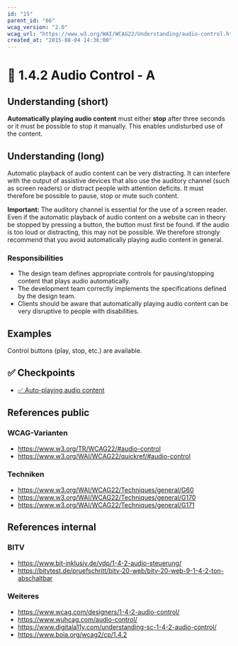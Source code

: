 ```yaml
---
id: "15"
parent_id: "66"
wcag_version: "2.0"
wcag_url: "https://www.w3.org/WAI/WCAG22/Understanding/audio-control.html"
created_at: "2015-08-04 14:36:00"
---
```


# 📜 1.4.2 Audio Control - A

## Understanding (short)

**Automatically playing audio content** must either **stop** after three seconds or it must be possible to stop it manually. This enables undisturbed use of the content.

## Understanding (long)

Automatic playback of audio content can be very distracting. It can interfere with the output of assistive devices that also use the auditory channel (such as screen readers) or distract people with attention deficits. It must therefore be possible to pause, stop or mute such content.

**Important:** The auditory channel is essential for the use of a screen reader. Even if the automatic playback of audio content on a website can in theory be stopped by pressing a button, the button must first be found. If the audio is too loud or distracting, this may not be possible. We therefore strongly recommend that you avoid automatically playing audio content in general.

### Responsibilities

- The design team defines appropriate controls for pausing/stopping content that plays audio automatically.
- The development team correctly implements the specifications defined by the design team.
- Clients should be aware that automatically playing audio content can be very disruptive to people with disabilities.

## Examples

Control buttons (play, stop, etc.) are available.

## ✅ Checkpoints

- [✅ Auto-playing audio content](auto-playing-audio-content)

## References public

### WCAG-Varianten
- <https://www.w3.org/TR/WCAG22/#audio-control>
- <https://www.w3.org/WAI/WCAG22/quickref/#audio-control>

### Techniken
- <https://www.w3.org/WAI/WCAG22/Techniques/general/G60>
- <https://www.w3.org/WAI/WCAG22/Techniques/general/G170>
- <https://www.w3.org/WAI/WCAG22/Techniques/general/G171>

## References internal

### BITV
- <https://www.bit-inklusiv.de/vdp/1-4-2-audio-steuerung/>
- <https://bitvtest.de/pruefschritt/bitv-20-web/bitv-20-web-9-1-4-2-ton-abschaltbar>

### Weiteres
- <https://www.wcag.com/designers/1-4-2-audio-control/>
- <https://www.wuhcag.com/audio-control/>
- <https://www.digitala11y.com/understanding-sc-1-4-2-audio-control/>
- <https://www.boia.org/wcag2/cp/1.4.2>